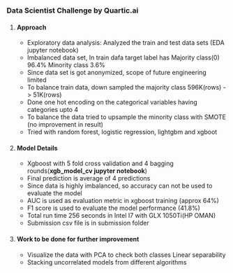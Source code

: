 ### Data Scientist Challenge by Quartic.ai
1. #### **Approach**
     *  Exploratory data analysis: Analyzed the train and test data sets (EDA jupyter notebook)
     *  Imbalanced data set, In train dafa target label has Majority class(0) 96.4%  Minority class 3.6% 
     *  Since data set is got anonymized, scope of future engineering limited
     *  To balance train data, down sampled the majority class 596K(rows) -> 51K(rows)
     *  Done one hot encoding on the categorical variables having categories upto 4 
     *  To balance the data tried to upsample the minority class with SMOTE (no improvement in result) 
     *  Tried with random forest, logistic regression, lightgbm and xgboot
     
     
 2. #### **Model Details**
     *  Xgboost with 5 fold cross validation and 4 bagging rounds(**xgb_model_cv jupyter notebook**)
     *  Final prediction is average of 4 predictions 
     *  Since data is highly imbalanced,  so accuracy can not be used to evaluate the model
     *  AUC is used as evaluation metric in xgboost training (approx 64%)
     *  F1 score is used to evaluate the model performance (41.8%)
     *  Total run time 256 seconds in Intel I7 with GLX 1050Ti(HP OMAN)
     *  Submission csv file is in submission folder
     
  3. #### **Work to be done for further improvement**  
     *  Visualize the data with PCA to check both classes Linear separability
     *  Stacking uncorrelated models from different algorithms 
     
     
     
     
     
   
